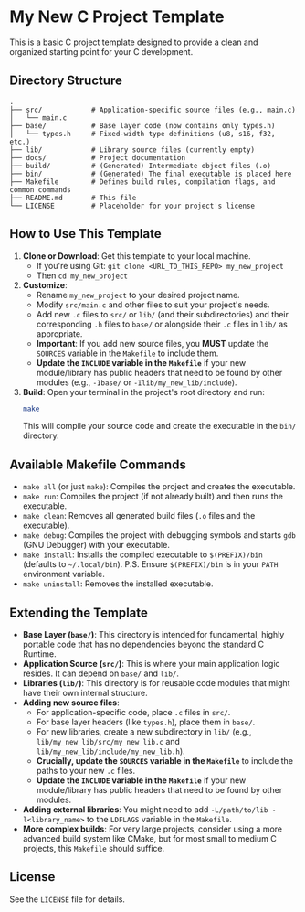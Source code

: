 # My New C Project Template

This is a basic C project template designed to provide a clean and organized starting point for your C development. 

## Directory Structure
```
.
├── src/            # Application-specific source files (e.g., main.c)
│   └── main.c
├── base/           # Base layer code (now contains only types.h)
│   └── types.h     # Fixed-width type definitions (u8, s16, f32, etc.)
├── lib/            # Library source files (currently empty)
├── docs/           # Project documentation
├── build/          # (Generated) Intermediate object files (.o)
├── bin/            # (Generated) The final executable is placed here
├── Makefile        # Defines build rules, compilation flags, and common commands
├── README.md       # This file
└── LICENSE         # Placeholder for your project's license
```

## How to Use This Template

1.  **Clone or Download**: Get this template to your local machine.
    * If you're using Git: `git clone <URL_TO_THIS_REPO> my_new_project`
    * Then `cd my_new_project`
3.  **Customize**:
    * Rename `my_new_project` to your desired project name.
    * Modify `src/main.c` and other files to suit your project's needs.
    * Add new `.c` files to `src/` or `lib/` (and their subdirectories) and their corresponding `.h` files to `base/` or alongside their `.c` files in `lib/` as appropriate.
    * **Important**: If you add new source files, you **MUST** update the `SOURCES` variable in the `Makefile` to include them.
    * **Update the `INCLUDE` variable in the `Makefile`** if your new module/library has public headers that need to be found by other modules (e.g., `-Ibase/` or `-Ilib/my_new_lib/include`).
4.  **Build**: Open your terminal in the project's root directory and run:
    ```bash
    make
    ```
    This will compile your source code and create the executable in the `bin/` directory.

## Available Makefile Commands

* `make all` (or just `make`): Compiles the project and creates the executable.
* `make run`: Compiles the project (if not already built) and then runs the executable.
* `make clean`: Removes all generated build files (`.o` files and the executable).
* `make debug`: Compiles the project with debugging symbols and starts `gdb` (GNU Debugger) with your executable.
* `make install`: Installs the compiled executable to `$(PREFIX)/bin` (defaults to `~/.local/bin`). P.S. Ensure `$(PREFIX)/bin` is in your `PATH` environment variable.
* `make uninstall`: Removes the installed executable.

## Extending the Template

* **Base Layer (`base/`)**: This directory is intended for fundamental, highly portable code that has no dependencies beyond the standard C Runtime.
* **Application Source (`src/`)**: This is where your main application logic resides. It can depend on `base/` and `lib/`.
* **Libraries (`lib/`)**: This directory is for reusable code modules that might have their own internal structure.
* **Adding new source files**:
    * For application-specific code, place `.c` files in `src/`.
    * For base layer headers (like `types.h`), place them in `base/`.
    * For new libraries, create a new subdirectory in `lib/` (e.g., `lib/my_new_lib/src/my_new_lib.c` and `lib/my_new_lib/include/my_new_lib.h`).
    * **Crucially, update the `SOURCES` variable in the `Makefile`** to include the paths to your new `.c` files.
    * **Update the `INCLUDE` variable in the `Makefile`** if your new module/library has public headers that need to be found by other modules.
* **Adding external libraries**: You might need to add `-L/path/to/lib -l<library_name>` to the `LDFLAGS` variable in the `Makefile`.
* **More complex builds**: For very large projects, consider using a more advanced build system like CMake, but for most small to medium C projects, this `Makefile` should suffice.

## License

See the `LICENSE` file for details.

